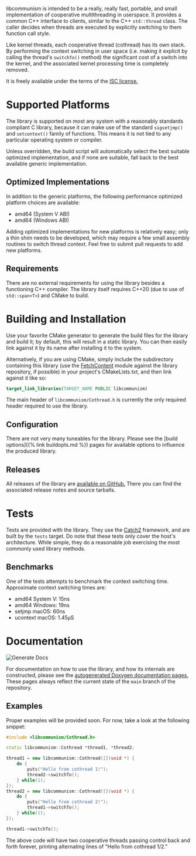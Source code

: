 libcommunism is intended to be a really, really fast, portable, and small implementation of cooperative multithreading in userspace. It provides a common C++ interface to clients, similar to the C++ `std::thread` class. The caller decides when threads are executed by explicitly switching to them function call style.

Like kernel threads, each cooperative thread (cothread) has its own stack. By performing the context switching in user space (i.e. making it explicit by calling the thread's `switchTo()` method) the significant cost of a switch into the kernel, and the associated kernel processing time is completely removed.

It is freely available under the terms of the [ISC license.](https://choosealicense.com/licenses/isc/)

# Supported Platforms
The library is supported on most any system with a reasonably standards compliant C library, because it can make use of the standard `sigsetjmp()` and `setcontext()` family of functions. This means it is not tied to any particular operating system or compiler.

Unless overridden, the build script will automatically select the best suitable optimized implementation, and if none are suitable, fall back to the best available generic implementation.

## Optimized Implementations
In addition to the generic platforms, the following performance optimized platform choices are available:

- amd64 (System V ABI)
- amd64 (Windows ABI)

Adding optimized implementations for new platforms is relatively easy; only a thin shim needs to be developed, which may require a few small assembly routines to switch thread context. Feel free to submit pull requests to add new platforms.

## Requirements
There are no external requirements for using the library besides a functioning C++ compiler. The library itself requires C++20 (due to use of `std::span<T>`) and CMake to build.

# Building and Installation
Use your favorite CMake generator to generate the build files for the library and build it; by default, this will result in a static library. You can then easily link against it by its name after installing it to the system.

Alternatively, if you are using CMake, simply include the subdirectory containing this library (use the [FetchContent](https://cmake.org/cmake/help/latest/module/FetchContent.html) module against the library repository, if possible) in your project's CMakeLists.txt, and then link against it like so:

``` cmake
target_link_libraries(TARGET_NAME PUBLIC libcommunism)
```

The main header of `libcommunism/Cothread.h` is currently the only required header required to use the library.

## Configuration
There are not very many tuneables for the library. Please see the [build options]({% link buildopts.md %}) pages for available options to influence the produced library.

## Releases
All releases of the library are [available on GitHub.](https://github.com/tristanseifert/libcommunism/releases) There you can find the associated release notes and source tarballs.

# Tests
Tests are provided with the library. They use the [Catch2](https://github.com/catchorg/Catch2) framework, and are built by the `tests` target. Do note that these tests only cover the host's architecture. While simple, they do a reasonable job exercising the most commonly used library methods.

## Benchmarks
One of the tests attempts to benchmark the context switching time. Approximate context switching times are:

- amd64 System V: 15ns
- amd64 Windows: 19ns
- setjmp macOS: 60ns
- ucontext macOS: 1.45µS

# Documentation
![Generate Docs](https://github.com/tristanseifert/libcommunism/actions/workflows/docs_doxygen.yml/badge.svg)

For documentation on how to use the library, and how its internals are constructed, please see the [autogenerated Doxygen documentation pages.](/docs/doxygen/index.html) These pages always reflect the current state of the `main` branch of the repository.

## Examples
Proper examples will be provided soon. For now, take a look at the following snippet:

``` cpp
#include <libcommunism/Cothread.h>

static libcommunism::Cothread *thread1, *thread2;

thread1 = new libcommunism::Cothread([](void *) {
    do {
        puts("Hello from cothread 1!");
        thread2->switchTo();
    } while(1);
});
thread2 = new libcommunism::Cothread([](void *) {
    do {
        puts("Hello from cothread 2!");
        thread1->switchTo();
    } while(1);
});

thread1->switchTo();
```

The above code will have two cooperative threads passing control back and forth forever, printing alternating lines of "Hello from cothread 1/2."

